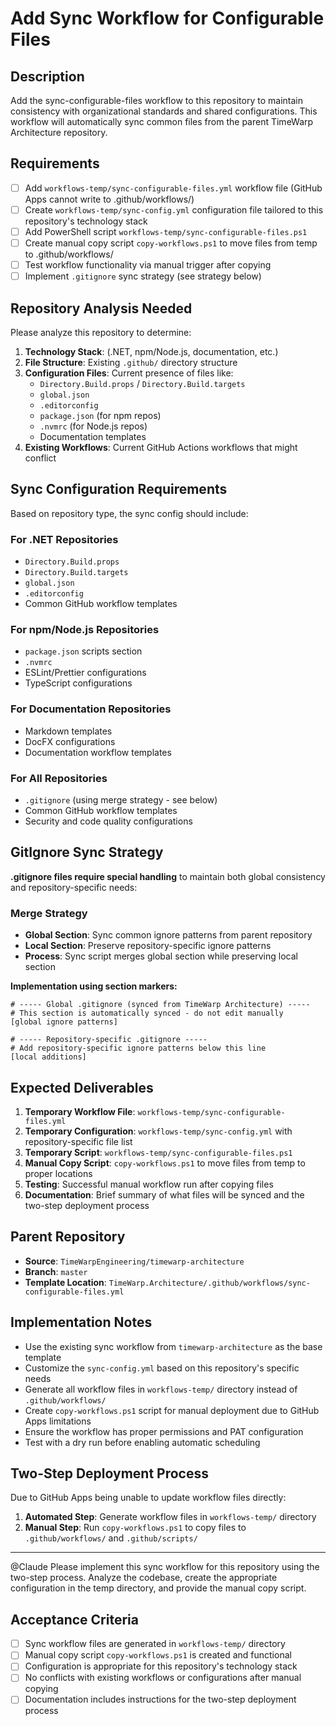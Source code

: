 # Add Sync Workflow for Configurable Files

## Description

Add the sync-configurable-files workflow to this repository to maintain consistency with organizational standards and shared configurations. This workflow will automatically sync common files from the parent TimeWarp Architecture repository.

## Requirements

- [ ] Add `workflows-temp/sync-configurable-files.yml` workflow file (GitHub Apps cannot write to .github/workflows/)
- [ ] Create `workflows-temp/sync-config.yml` configuration file tailored to this repository's technology stack
- [ ] Add PowerShell script `workflows-temp/sync-configurable-files.ps1` 
- [ ] Create manual copy script `copy-workflows.ps1` to move files from temp to .github/workflows/
- [ ] Test workflow functionality via manual trigger after copying
- [ ] Implement `.gitignore` sync strategy (see strategy below)

## Repository Analysis Needed

Please analyze this repository to determine:

1. **Technology Stack**: (.NET, npm/Node.js, documentation, etc.)
2. **File Structure**: Existing `.github/` directory structure
3. **Configuration Files**: Current presence of files like:
   - `Directory.Build.props` / `Directory.Build.targets`
   - `global.json`
   - `.editorconfig`
   - `package.json` (for npm repos)
   - `.nvmrc` (for Node.js repos)
   - Documentation templates
4. **Existing Workflows**: Current GitHub Actions workflows that might conflict

## Sync Configuration Requirements

Based on repository type, the sync config should include:

### For .NET Repositories
- `Directory.Build.props`
- `Directory.Build.targets` 
- `global.json`
- `.editorconfig`
- Common GitHub workflow templates

### For npm/Node.js Repositories  
- `package.json` scripts section
- `.nvmrc`
- ESLint/Prettier configurations
- TypeScript configurations

### For Documentation Repositories
- Markdown templates
- DocFX configurations
- Documentation workflow templates

### For All Repositories
- `.gitignore` (using merge strategy - see below)
- Common GitHub workflow templates
- Security and code quality configurations

## GitIgnore Sync Strategy

**.gitignore files require special handling** to maintain both global consistency and repository-specific needs:

### Merge Strategy
- **Global Section**: Sync common ignore patterns from parent repository
- **Local Section**: Preserve repository-specific ignore patterns
- **Process**: Sync script merges global section while preserving local section

**Implementation using section markers:**
```
# ----- Global .gitignore (synced from TimeWarp Architecture) -----
# This section is automatically synced - do not edit manually
[global ignore patterns]

# ----- Repository-specific .gitignore -----  
# Add repository-specific ignore patterns below this line
[local additions]
```

## Expected Deliverables

1. **Temporary Workflow File**: `workflows-temp/sync-configurable-files.yml` 
2. **Temporary Configuration**: `workflows-temp/sync-config.yml` with repository-specific file list
3. **Temporary Script**: `workflows-temp/sync-configurable-files.ps1`
4. **Manual Copy Script**: `copy-workflows.ps1` to move files from temp to proper locations
5. **Testing**: Successful manual workflow run after copying files
6. **Documentation**: Brief summary of what files will be synced and the two-step deployment process

## Parent Repository

- **Source**: `TimeWarpEngineering/timewarp-architecture`
- **Branch**: `master`
- **Template Location**: `TimeWarp.Architecture/.github/workflows/sync-configurable-files.yml`

## Implementation Notes

- Use the existing sync workflow from `timewarp-architecture` as the base template
- Customize the `sync-config.yml` based on this repository's specific needs
- Generate all workflow files in `workflows-temp/` directory instead of `.github/workflows/`
- Create `copy-workflows.ps1` script for manual deployment due to GitHub Apps limitations
- Ensure the workflow has proper permissions and PAT configuration
- Test with a dry run before enabling automatic scheduling

## Two-Step Deployment Process

Due to GitHub Apps being unable to update workflow files directly:

1. **Automated Step**: Generate workflow files in `workflows-temp/` directory
2. **Manual Step**: Run `copy-workflows.ps1` to copy files to `.github/workflows/` and `.github/scripts/`

---

@Claude Please implement this sync workflow for this repository using the two-step process. Analyze the codebase, create the appropriate configuration in the temp directory, and provide the manual copy script.

## Acceptance Criteria

- [ ] Sync workflow files are generated in `workflows-temp/` directory
- [ ] Manual copy script `copy-workflows.ps1` is created and functional
- [ ] Configuration is appropriate for this repository's technology stack
- [ ] No conflicts with existing workflows or configurations after manual copying
- [ ] Documentation includes instructions for the two-step deployment process